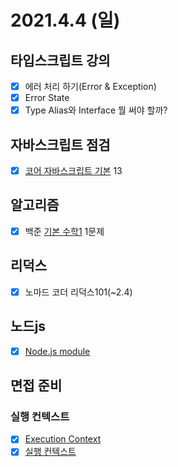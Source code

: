 # 2021.4.4 (일)

## 타입스크립트 강의

- [x] 에러 처리 하기(Error & Exception)
- [x] Error State
- [x] Type Alias와 Interface 뭘 써야 할까?

## 자바스크립트 점검

- [x] [코어 자바스크립트 기본](https://ko.javascript.info/first-steps) 13

## 알고리즘

- [x] 백준 [기본 수학1](https://www.acmicpc.net/step/8) 1문제

## 리덕스

- [x] 노마드 코더 리덕스101(~2.4)

## 노드js

- [x] [Node.js module](https://poiemaweb.com/nodejs-module)

## 면접 준비

### 실행 컨텍스트

- [x] [Execution Context](https://poiemaweb.com/js-execution-context)
- [x] [실행 컨텍스트](https://www.zerocho.com/category/JavaScript/post/5741d96d094da4986bc950a0)
